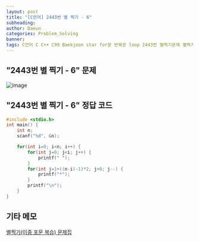 ```yaml
---
layout: post
title: "[C언어] 2443번 별 찍기 - 6"
subheading: 
author: Daeun
categories: Problem_Solving
banner:
tags: C언어 C C++ C99 Baekjoon star for문 반복문 loop 2443번 별찍기문제 별찍기문제집
---
```


## "2443번 별 찍기 - 6" 문제
![image](https://user-images.githubusercontent.com/79370538/219669373-6d8d2661-99db-4eac-9cec-70560e896c7a.png)

## "2443번 별 찍기 - 6" 정답 코드
```c
#include <stdio.h>
int main() {
	int n;
	scanf("%d", &n);

	for(int i=0; i<n; i++) {
		for(int j=0; j<i; j++) {
			printf(" ");
		}
		for(int j=1+((n-i)-1)*2; j>0; j--) {
			printf("*");
		}
		printf("\n");
	} 
}
```

## 기타 메모
[별찍기(이중 포문 복습) 문제집](https://www.acmicpc.net/workbook/view/11093)